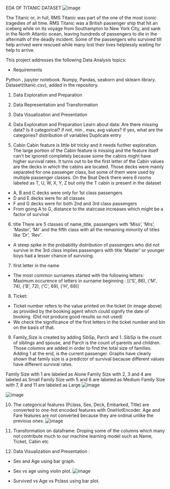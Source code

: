 
EDA OF TITANIC DATASET
![image](https://user-images.githubusercontent.com/111189874/189105855-c5d9ec00-bccd-469e-8161-845c81a3796c.png)








The Titanic or, in full, RMS Titanic was part of the one of the most iconic tragedies of all time. RMS Titanic was a British passenger ship that hit an iceberg while on its voyage from Southampton to New York City, and sank in the North Atlantic ocean, leaving hundreds of passengers to die in the aftermath of the deadly incident. Some of the passengers who survived till help arrived were rescued while many lost their lives helplessly waiting for help to arrive.

This project addresses the following Data Analysis topics:
* Requirements

Python , jupyter notebook.
Numpy, Pandas, seaborn and sklearn library.
Dataset(titanic.csv), added in the repository.

1. Data Exploration and Preparation

2. Data Representation and Transformation

3. Data Visualization and Presentation

4. Data Exploration and Preparation Learn about data: Are there missing data? Is it categorical? if not, min , max, avg values? if yes, what are the categories? distribution of variables Duplicate entry

5. Cabin
Cabin feature is little bit tricky and it needs further exploration. The large portion of the Cabin feature is missing and the feature itself can't be ignored completely because some the cabins might have higher survival rates. It turns out to be the first letter of the Cabin values are the decks in which the cabins are located. Those decks were mainly separated for one passenger class, but some of them were used by multiple passenger classes.
On the Boat Deck there were 6 rooms labeled as T, U, W, X, Y, Z but only the T cabin is present in the dataset
* A, B and C decks were only for 1st class passengers
* D and E decks were for all classes
* F and G decks were for both 2nd and 3rd class passengers
* From going A to G, distance to the staircase increases which might be a factor of survival

6. title
There are 5 classes of name_title, passengers with ‘Miss’, ‘Mrs’, ‘Master’, ‘Mr’ and the fifth class with all the remaining minority of titles like ‘Dr’, ‘Rev’.
* A steep spike in the probability distribution of passengers who did not survive in the 3rd class implies passengers with title ‘Master’ or younger boys had a lesser chance of surviving.

7. first letter in the name
* The most common surnames started with the following letters:
Maximum occurence of letters in surname beginning : [('S', 86), ('M', 74), ('B', 72), ('C', 69), ('H', 69)]

8. Ticket:
* Ticket number refers to the value printed on the ticket (in image above) as provided by the booking agent which could signify the date of booking. (Did not produce good results so not used) 
* We check the significance of the first letters in the ticket number and bin on the basis of that.

9. Family_Size is created by adding SibSp, Parch and 1. SibSp is the count of siblings and spouse, and Parch is the count of parents and children. Those columns are added in order to find the total size of families. Adding 1 at the end, is the current passenger. Graphs have clearly shown that family size is a predictor of survival because different values have different survival rates.

Family Size with 1 are labeled as Alone
Family Size with 2, 3 and 4 are labeled as Small
Family Size with 5 and 6 are labeled as Medium
Family Size with 7, 8 and 11 are labeled as Large
![image](https://user-images.githubusercontent.com/111189874/189106817-73b0ae7b-1e93-4457-be2e-d0fd8bcbdedf.png)

![image](https://user-images.githubusercontent.com/111189874/189106913-e2d19dca-5516-4e08-bc3a-9b41b251f2cf.png)


10. The categorical features (Pclass, Sex, Deck, Embarked, Title) are converted to one-hot encoded features with OneHotEncoder. Age and Fare features are not converted because they are ordinal unlike the previous ones.
![image](https://user-images.githubusercontent.com/111189874/189106132-a4d55293-2b07-42ad-a7f6-415682165cd2.png)


11. Transformation on dataframe: Droping some of the columns which many not contribute much to our machine learning model such as Name, Ticket, Cabin etc

12. Data Visualization and Presentation :
* Sex and Age using bar graph.
* Sex vs age using violin plot.
![image](https://user-images.githubusercontent.com/111189874/189106674-40a893f4-9a08-49d7-8325-3ea2160f0a55.png)

* Survived vs Age vs Pclass using bar plot.
